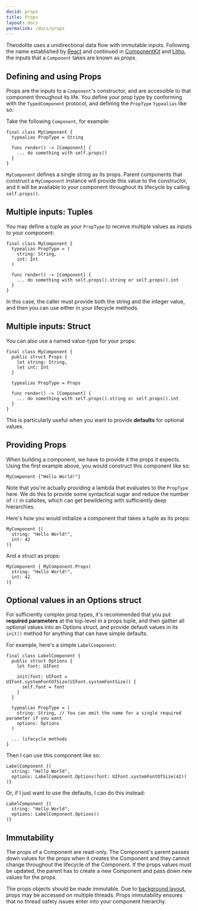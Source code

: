 ```yaml
---
docid: props
title: Props
layout: docs
permalink: /docs/props
---
```


Theodolite uses a unidirectional data flow with immutable inputs. Following the name established by [React](https://facebook.github.io/react/) and continued in [ComponentKit](http://componentkit.org) and [Litho](http://fblitho.com), the inputs that a `Component` takes are known as *props*.

## Defining and using Props

Props are the inputs to a `Component`'s constructor, and are accessible to that component throughout its life. You define your prop type by conforming with the `TypedComponent` protocol, and defining the `PropType` `typealias` like so:

Take the following `Component`, for example:

```
final class MyComponent {
  typealias PropType = String

  func render() -> [Component] {
    ... do something with self.props()
  }
}
```

`MyComponent` defines a single string as its props. Parent components that construct a `MyComponent` instance will provide this value to the constructor, and it will be available to your component throughout its lifecycle by calling `self.props()`.

## Multiple inputs: Tuples

You may define a tuple as your `PropType` to receive multiple values as inputs to your component:

```
final class MyComponent {
  typealias PropType = (
    string: String,
    int: Int
  )

  func render() -> [Component] {
    ... do something with self.props().string or self.props().int
  }
}
```

In this case, the caller must provide both the string and the integer value, and then you can use either in your lifecycle methods.

## Multiple inputs: Struct

You can also use a named value-type for your props:

```
final class MyComponent {
  public struct Props {
    let string: String,
    let int: Int
  }

  typealias PropType = Props

  func render() -> [Component] {
    ... do something with self.props().string or self.props().int
  }
}
```

This is particularly useful when you want to provide **defaults** for optional values.

## Providing Props

When building a component, we have to provide it the props it expects. Using the first example above, you would construct this component like so:

```
MyComponent {"Hello World!"}
```

Note that you're actually providing a lambda that evaluates to the `PropType` here. We do this to provide some syntactical sugar and reduce the number of `()` in callsites, which can get bewildering with sufficiently deep hierarchies.

Here's how you would initialize a component that takes a tuple as its props:

```
MyComponent {(
  string: "Hello World!",
  int: 42
)}
```

And a struct as props:

```
MyComponent { MyComponent.Props(
  string: "Hello World!",
  int: 42
)}
```

## Optional values in an Options struct

For sufficiently complex prop types, it's recommended that you put **required parameters** at the top-level in a props tuple, and then gather all optional values into an Options struct, and provide default values in its `init()` method for anything that can have simple defaults.

For example, here's a simple `LabelComponent`:

```
final class LabelComponent {
  public struct Options {
    let font: UIFont

    init(font: UIFont = UIFont.systemFontOfSize(UIFont.systemFontSize)) {
      self.font = font
    }
  }

  typealias PropType = (
    string: String, // You can omit the name for a single required parameter if you want
    options: Options
  )

  ... lifecycle methods
}
```

Then I can use this component like so:

```
LabelComponent {(
  string: "Hello World",
  options: LabelComponent.Options(font: UIFont.systemFontOfSize(42))
)}
```

Or, if I just want to use the defaults, I can do this instead:

```
LabelComponent {(
  string: "Hello World",
  options: LabelComponent.Options()
)}
```

## Immutability

The props of a Component are read-only. The Component's parent passes down values for the props when it creates the Component and they cannot change throughout the lifecycle of the Component. If the props values must be updated, the parent has to create a new Component and pass down new values for the props.

The props objects should be made immutable. Due to [background layout](/docs/asynchronous-layout), props may be accessed on multiple threads. Props immutability ensures that no thread safety issues enter into your component hierarchy.
